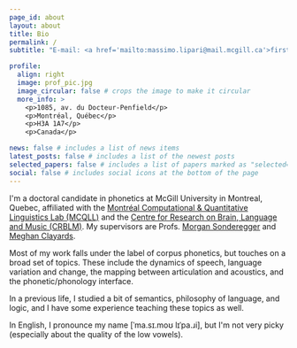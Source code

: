 ```yaml
---
page_id: about
layout: about
title: Bio
permalink: /
subtitle: "E-mail: <a href='mailto:massimo.lipari@mail.mcgill.ca'>first [dot] last [at] mail [dot] mcgill [dot] ca"

profile:
  align: right
  image: prof_pic.jpg
  image_circular: false # crops the image to make it circular
  more_info: >
    <p>1085, av. du Docteur-Penfield</p>
    <p>Montréal, Québec</p>
    <p>H3A 1A7</p>
    <p>Canada</p>

news: false # includes a list of news items
latest_posts: false # includes a list of the newest posts
selected_papers: false # includes a list of papers marked as "selected={true}"
social: false # includes social icons at the bottom of the page
---
```


I'm a doctoral candidate in phonetics at McGill University in Montreal, Quebec, affiliated with the [Montréal Computational & Quantitative Linguistics Lab (MCQLL)](https://mcqll.org/) and the [Centre for Research on Brain, Language and Music (CRBLM)](https://crblm.ca/). My supervisors are Profs. [Morgan Sonderegger](https://people.linguistics.mcgill.ca/~morgan/) and [Meghan Clayards](http://speechlearning.lab.mcgill.ca/).

Most of my work falls under the label of corpus phonetics, but touches on a broad set of topics. These include the dynamics of speech, language variation and change, the mapping between articulation and acoustics, and the phonetic/phonology interface. 

In a previous life, I studied a bit of semantics, philosophy of language, and logic, and I have some experience teaching these topics as well.

In English, I pronounce my name [ˈma.sɪ.moʊ lɪˈpa.ɹi], but I'm not very picky (especially about the quality of the low vowels).
